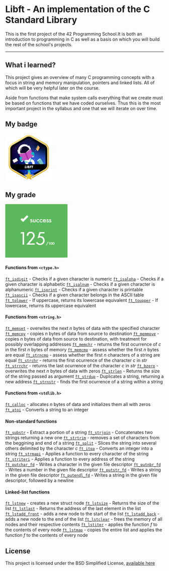 # Libft - An implementation of the C Standard Library

This is the first project of the 42 Programming School.It is both an introduction to programming in C as well as a basis on which you will build the rest of the school's projects.

- - -

## What i learned?

This project gives an overview of many C programming concepts with a focus in string and memory manipulation, pointers and linked lists. All of which will be very helpful later on the course.

Aside from functions that make system calls everything that we create must be based on functions that we have coded ourselves. Thus this is the most important project in the syllabus and one that we will iterate on over time.

## My badge

![Libft badge](/docs/libftm.png)

## My grade

![Libft badge](/docs/libftgrade.png)

#### Functions from `<ctype.h>`


[`ft_isdigit`](/ft_isdigit.c) - Checks if a given character is numeric
[`ft_isalpha`](/ft_isalpha.c) - Checks if a given character is alphabetic
[`ft_isalnum`](/ft_isalnum.c) - Checks if a given character is alphanumeric
[`ft_isprint`](/ft_isprint.c) - Checks if a given character is printable
[`ft_isascii`](/ft_isascii.c) - Checks if a given character belongs in the ASCII table
[`ft_tolower`](/ft_tolower.c) - If uppercase, returns its lowercase equivalent
[`ft_toupper`](/ft_toupper.c) - If lowercase, returns its uppercase equivalent

#### Functions from `<string.h>`


[`ft_memset`](/ft_memset.c) - overwites the next *n* bytes of data with the specified character
[`ft_memcpy`](/ft_memcpy.c) - copies *n* bytes of data from source to destination
[`ft_memmove`](/ft_memmove.c) - copies *n* bytes of data from source to destination, with treatment for possibly overlapping addresses
[`ft_memchr`](/ft_memchr.c) - returns the first ocurrence of *c* in the first *n* bytes of memory
[`ft_memcmp`](/ft_memcmp.c) - assess whether the first *n* bytes are equal
[`ft_strncmp`](/ft_strcmp.c) - assess whether the first *n* characters of a string are equal
[`ft_strchr`](/ft_strchr.c) - returns the first ocurrence of the character *c* in *str*
[`ft_strrchr`](/ft_strrchr.c) - returns the last ocurrence of the character *c* in *str*
[`ft_bzero`](/ft_bzero.c) - overwrites the next *n* bytes of data with zeros
[`ft_strlen`](/ft_strlen.c) - Returns the size of the string passed as argument
[`ft_strdup`](/ft_strdup.c) - Duplicates a string, returning a new address
[`ft_strnstr`](/ft_strnstr.c) - finds the first ocurrence of a string within a string

#### Functions from `<stdlib.h>`


[`ft_calloc`](/ft_calloc.c) - allocates *n* bytes of data and initializes them all with zeros
[`ft_atoi`](/ft_atoi.c) - Converts a string to an integer

#### Non-standard functions

[`ft_substr`](/ft_substr.c) - Extract a portion of a string
[`ft_strjoin`](/ft_strjoin.c) - Concatenates two strings returning a new one
[`ft_strtrim`](/ft_strtrim.c) - removes a set of characters from the beggining and end of a string
[`ft_split`](/ft_split.c) - Slices the string into several others delimited by the character *c*
[`ft_itoa`](/ft_itoa.c) - Converts an integer into a string
[`ft_strmapi`](/ft_strmapi.c) - Applies a function to every character of the string
[`ft_striteri`](/ft_striteri.c) - Applies a function to every address of the string
[`ft_putchar_fd`](/ft_strmapi.c) - Writes a character in the given file descriptor
[`ft_putnbr_fd`](/ft_strmapi.c) - Writes a number in the given file descriptor
[`ft_putstr_fd`](/ft_strmapi.c) - Writes a string in the given file descriptor
[`ft_putendl_fd`](/ft_strmapi.c) - Writes a string in the given file descriptor, followed by a newline

#### Linked-list functions

[`ft_lstnew`](/ft_lstnew.c) - creates a new struct node
[`ft_lstsize`](/ft_lstsize.c) - Returns the size of the list
[`ft_lstlast`](/ft_lstlast.c) - Returns the address of the last element in the list
[`ft_lstadd_front`](/ft_lstadd_front.c) - adds a new node to the start of the list
[`ft_lstadd_back`](/ft_lstadd_back.c) - adds a new node to the end of the list
[`ft_lstclear`](/ft_lstclear.c) - frees the memory of all nodes and their respective contents
[`ft_lstiter`](/ft_lstiter.c) - applies the function *f* to the contents of every node
[`ft_lstmap`](/ft_lstmap.c) - copies the entire list and applies the function *f* to the contents of every node

## License

This project is licensed under the BSD Simplified License, [available here](LICENSE)
